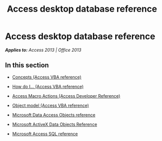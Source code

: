 ﻿---
title: Access desktop database reference
TOCTitle: Access desktop database reference
ms:assetid: a78bbd98-4c73-4945-b334-0de891563305
ms:mtpsurl: https://msdn.microsoft.com/en-us/library/Dn142571(v=office.15)
ms:contentKeyID: 52073808
ms.date: 09/18/2015
mtps_version: v=office.15
---

# Access desktop database reference


_**Applies to:** Access 2013 | Office 2013_

## In this section

  - [Concepts (Access VBA reference)](https://msdn.microsoft.com/en-us/library/ff197628\(v=office.15\))

  - [How do I... (Access VBA reference)](https://msdn.microsoft.com/en-us/library/ff193161\(v=office.15\))

  - [Access Macro Actions (Access Developer Reference)](access-macro-actions-access-developer-reference.md)

  - [Object model (Access VBA reference)](https://msdn.microsoft.com/en-us/library/ff192120\(v=office.15\))

  - [Microsoft Data Access Objects reference](microsoft-data-access-objects-reference.md)

  - [Microsoft ActiveX Data Objects Reference](microsoft-activex-data-objects-reference.md)

  - [Microsoft Access SQL reference](microsoft-access-sql-reference.md)

